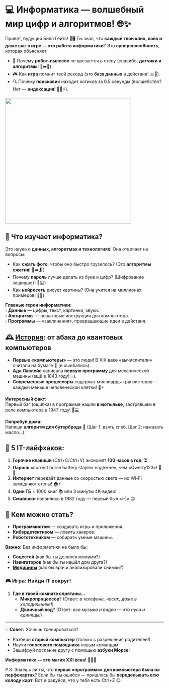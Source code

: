 # 💻 **Информатика — волшебный мир цифр и алгоритмов!** 🌐✨  

Привет, будущий Билл Гейтс! 👋🖥️ Ты знал, что **каждый твой клик, лайк и даже шаг в игре — это работа информатики**? Это **суперспособность**, которая объясняет:  
- 🤖 Почему **робот-пылесос** не врезается в стену (спасибо, **датчики и алгоритмы**! 🧹➡️🔄).  
- 🎮 Как **игра** помнит твой рекорд (это **база данных** в действии! 📊💾).  
- 🔍 Почему **поисковик** находит котиков за 0.5 секунды (волшебство? Нет — **индексация**! 🐱‍👤⚡).  

<img src="https://attestatika-ok.ru/wp-content/uploads/2025/03/1616744988_277274.jpeg" width="400">

## 🧩 **Что изучает информатика?**  
Это наука о **данных, алгоритмах и технологиях**! Она отвечает на вопросы:  
- Как **сжать фото**, чтобы оно быстро грузилось? (Это **алгоритмы сжатия**! 📸➡️🗜️)  
- Почему **пароль** лучше делать из букв и цифр? (Шифрование защищает! 🔐💻)  
- Как **нейросеть** рисует картины? (Она учится на миллионах примеров! 🎨🤖)  

**Главные герои информатики:**  
▫️ **Данные** — цифры, текст, картинки, звуки.  
▫️ **Алгоритмы** — пошаговые инструкции для компьютера.  
▫️ **Программы** — «заклинания», превращающие идеи в действия.  



## 🕰️ **[История](./история.md): от абака до квантовых компьютеров**  
- **Первые «компьютеры»** — это люди! В XIX веке «вычислители» считали на бумаге 📝 (и ошибались).  
- **Ада Лавлейс** написала **первую программу** для механической машины (ещё в 1843 году! 💡).  
- **Современные процессоры** содержат миллиарды транзисторов — каждый меньше человеческой клетки! 🔬⚡  

**Интересный факт:**  
Первый баг (ошибка) в программе нашли **в мотыльке**, застрявшем в реле компьютера в 1947 году! 🦟💻  



**Попробуй дома:**  
Напиши **алгоритм для бутерброда** 🥪 (Шаг 1: взять хлеб. Шаг 2: намазать масло...).  


## 🌟 **5 IT-лайфхаков:**  
1. **Горячие клавиши** (Ctrl+C/Ctrl+V) экономят **100 часов в год**! ⏳  
2. **Пароль** «correct horse battery staple» надёжнее, чем «Qwerty123»! 🔑🐴  
3. **Интернет** передаёт данные со скоростью света — но Wi-Fi замедляют стены! 🏠⚡  
4. **Один ГБ** = 1000 книг 📚 или 3 минуты 4K-видео!  
5. **Смайлики** появились в 1982 году — первый был «:-)» 😊  



## 💼 **Кем можно стать?**  
- **Программистом** — создавать игры и приложения.  
- **Кибердетективом** — ловить хакеров.  
- **Робототехником** — собирать умные машины.  

**Важно:** Без информатики не было бы:  
- **Соцсетей** (как бы ты делился мемами?)  
- **Навигаторов** (как бы ты нашёл дом друга?)  
- **[Медицины](./медицина.md)** (как бы врачи анализировали снимки?)  



### 🎮 **Игра: Найди IT вокруг!**  
1. **Где в твоей комнате спрятаны...**  
   - **Микропроцессор**? (Ответ: *в телефоне, часах, даже в холодильнике!*)  
   - **Двоичный код**? (Ответ: *вся музыка и видео — это нули и единицы!*)  

---  

💡 **Совет:** Хочешь тренироваться?  
- Разбери **старый компьютер** (только с разрешения родителей!).  
- Научи **голосового помощника** новым командам.  
- Зашифруй послание другу с помощью **азбуки Морзе**!  

**Информатика — это магия XXI века!** 🧙‍♂️💫  

P.S. Знаешь ли ты, что **первая «программа» для компьютера была на перфокартах**? Если бы ты ошибся — пришлось бы **переделывать всю колоду карт**! Вот и радуйся, что у тебя есть Ctrl+Z 😉  

